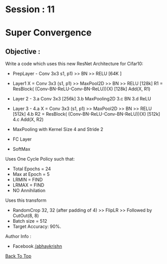 # Session : 11                  

# Super Convergence

## Objective :

Write a code which uses this new ResNet Architecture for Cifar10:

- PrepLayer - Conv 3x3 s1, p1) >> BN >> RELU [64K ]

- Layer1 
   X = Conv 3x3 (s1, p1) >> MaxPool2D >> BN >> RELU [128k]
   R1 = ResBlock( (Conv-BN-ReLU-Conv-BN-ReLU))(X) [128k] 
   Add(X, R1)


- Layer 2 -
   3.a Conv 3x3 [256k]
   3.b MaxPooling2D
   3.c BN
   3.d ReLU


- Layer 3 -
    4.a X = Conv 3x3 (s1, p1) >> MaxPool2D >> BN >> RELU [512k]
    4.b R2 = ResBlock( (Conv-BN-ReLU-Conv-BN-ReLU))(X) [512k]
    4.c Add(X, R2)


- MaxPooling with Kernel Size 4 and Stride 2
- FC Layer 
- SoftMax

Uses One Cycle Policy such that:
- Total Epochs = 24
- Max at Epoch = 5
- LRMIN = FIND
- LRMAX = FIND
- NO Annihilation
 
 Uses this transform
 - RandomCrop 32, 32 (after padding of 4) >> FlipLR >> Followed by CutOut(8, 8)
 - Batch size = 512
 - Target Accuracy: 90%.


Author Info :
- Facebook [/abhaykrishn](https://www.facebook.com/abhaykrishn)


[Back To Top](#Super-Convergence)



